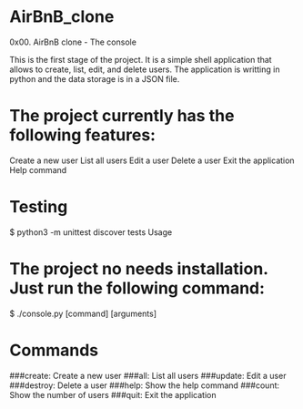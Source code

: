 # AirBnB_clone
0x00. AirBnB clone - The console

This is the first stage of the project. It is a simple shell application that allows to create, list, edit, and delete users. The application is writting in python and the data storage is in a JSON file.

# The project currently has the following features:

Create a new user
List all users
Edit a user
Delete a user
Exit the application
Help command
# Testing
$ python3 -m unittest discover tests
Usage
# The project no needs installation. Just run the following command:

$ ./console.py [command] [arguments]
# Commands
###create: Create a new user
###all: List all users
###update: Edit a user
###destroy: Delete a user
###help: Show the help command
###count: Show the number of users
###quit: Exit the application
